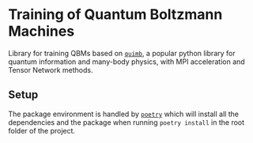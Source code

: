 # Training of Quantum Boltzmann Machines

Library for training QBMs based on [`quimb`](https://quimb.readthedocs.io/en/latest/index.html), a popular python library for quantum information and many-body physics, with MPI acceleration and Tensor Network methods.

## Setup

The package environment is handled by [`poetry`](https://python-poetry.org/docs/) which will install all the dependencies and the package when running `poetry install` in the root folder of the project.

